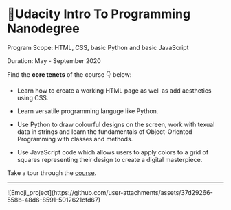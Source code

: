 # 🌠Udacity Intro To Programming Nanodegree

Program Scope: HTML, CSS, basic Python and basic JavaScript

Duration: May - September 2020

Find the **core tenets** of the course 👇 below:

* Learn how to create a working HTML page as well as add aesthetics using CSS.

* Learn versatile programming languge like Python.

* Use Python to draw colourful designs on the screen, work with texual data in strings and learn the fundamentals of Object-Oriented Programming with classes and methods.

* Use JavaScript code which allows users to apply colors to a grid of squares representing their design to create a digital masterpiece. 

Take a tour through the [course](https://www.udacity.com/course/intro-to-programming-nanodegree--nd000).

__________________________________________________________________________________________________________________

<div>
  <img>![Emoji_project](https://github.com/user-attachments/assets/37d29266-558b-48d6-8591-5012621cfd67)</img>
</div>
